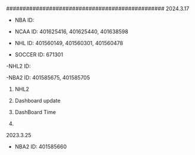 ################################################
2024.3.17

- NBA
 ID: 

- NCAA
 ID: 401625416, 401625440, 401638598

- NHL
 ID: 401560149, 401560301, 401560478

- SOCCER
 ID: 671301

-NHL2
 ID: 

-NBA2
 ID: 401585675, 401585705

1. NHL2
2. Dashboard update

3. DashBoard Time
4. 

2023.3.25

- NBA2
 ID: 401585660


